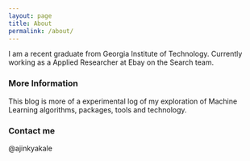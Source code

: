 ```yaml
---
layout: page
title: About
permalink: /about/
---
```


I am a recent graduate from Georgia Institute of Technology. Currently working as a Applied Researcher at Ebay on the Search team.

### More Information

This blog is more of a experimental log of my exploration of Machine Learning algorithms, packages, tools and technology. 

### Contact me

@ajinkyakale
